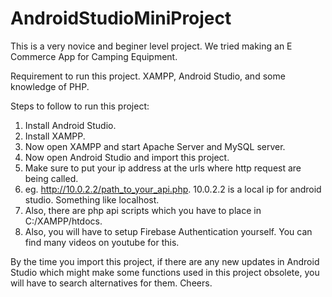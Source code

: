 # AndroidStudioMiniProject

This is a very novice and beginer level project. We tried making an E Commerce App for Camping Equipment.

Requirement to run this project.
XAMPP, Android Studio, and some knowledge of PHP.

Steps to follow to run this project:
1) Install Android Studio.
2) Install XAMPP.
3) Now open XAMPP and start Apache Server and MySQL server.
4) Now open Android Studio and import this project.
5) Make sure to put your ip address at the urls where http request are being called.
6) eg. http://10.0.2.2/path_to_your_api.php. 10.0.2.2 is a local ip for android studio. Something like localhost.
7) Also, there are php api scripts which you have to place in C:/XAMPP/htdocs.
8) Also, you will have to setup Firebase Authentication yourself. You can find many videos on youtube for this.

By the time you import this project, if there are any new updates in Android Studio which might make some functions used in this project obsolete, you will have to search alternatives for them.
Cheers.
